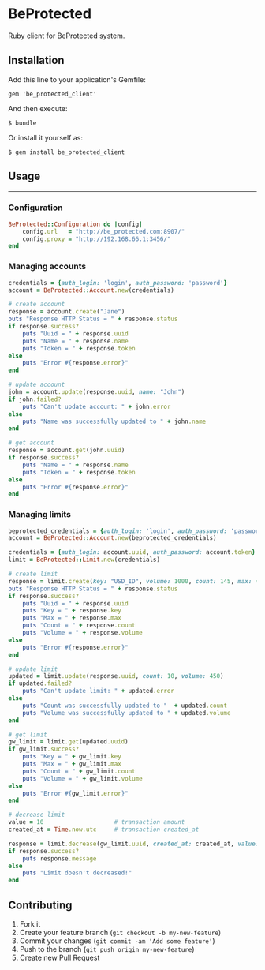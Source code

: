 # BeProtected

Ruby client for BeProtected system.

## Installation

Add this line to your application's Gemfile:

    gem 'be_protected_client'

And then execute:

    $ bundle

Or install it yourself as:

    $ gem install be_protected_client

## Usage
---------------------------

### Configuration

```ruby
BeProtected::Configuration do |config|
    config.url   = "http://be_protected.com:8907/"
    config.proxy = "http://192.168.66.1:3456/"
end
```

### Managing accounts

```ruby
credentials = {auth_login: 'login', auth_password: 'password'}
account = BeProtected::Account.new(credentials)

# create account
response = account.create("Jane")
puts "Response HTTP Status = " + response.status
if response.success?
    puts "Uuid = " + response.uuid
    puts "Name = " + response.name
    puts "Token = " + response.token
else
    puts "Error #{response.error}"
end

# update account
john = account.update(response.uuid, name: "John")
if john.failed?
    puts "Can't update account: " + john.error
else
    puts "Name was successfully updated to " + john.name
end

# get account
response = account.get(john.uuid)
if response.success?
    puts "Name = " + response.name
    puts "Token = " + response.token
else
    puts "Error #{response.error}"
end
```

### Managing limits

```ruby
beprotected_credentials = {auth_login: 'login', auth_password: 'password'}
account = BeProtected::Account.new(beprotected_credentials)

credentials = {auth_login: account.uuid, auth_password: account.token}
limit = BeProtected::Limit.new(credentials)

# create limit
response = limit.create(key: "USD_ID", volume: 1000, count: 145, max: 45)
puts "Response HTTP Status = " + response.status
if response.success?
    puts "Uuid = " + response.uuid
    puts "Key = " + response.key
    puts "Max = " + response.max
    puts "Count = " + response.count
    puts "Volume = " + response.volume
else
    puts "Error #{response.error}"
end

# update limit
updated = limit.update(response.uuid, count: 10, volume: 450)
if updated.failed?
    puts "Can't update limit: " + updated.error
else
    puts "Count was successfully updated to "  + updated.count
    puts "Volume was successfully updated to " + updated.volume
end

# get limit
gw_limit = limit.get(updated.uuid)
if gw_limit.success?
    puts "Key = " + gw_limit.key
    puts "Max = " + gw_limit.max
    puts "Count = " + gw_limit.count
    puts "Volume = " + gw_limit.volume
else
    puts "Error #{gw_limit.error}"
end

# decrease limit
value = 10                    # transaction amount
created_at = Time.now.utc     # transaction created_at

response = limit.decrease(gw_limit.uuid, created_at: created_at, value: value)
if response.success?
    puts response.message
else
    puts "Limit doesn't decreased!"
end
```

## Contributing

1. Fork it
2. Create your feature branch (`git checkout -b my-new-feature`)
3. Commit your changes (`git commit -am 'Add some feature'`)
4. Push to the branch (`git push origin my-new-feature`)
5. Create new Pull Request
